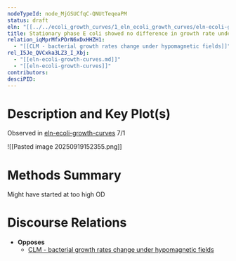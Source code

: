 ```yaml
---
nodeTypeId: node_MjGSUCfqC-QNUtTeqeaPM
status: draft
eln: "[[../../ecoli_growth_curves/1_eln_ecoli_growth_curves/eln-ecoli-growth-curves|eln-ecoli-growth-curves]]"
title: Stationary phase E coli showed no difference in growth rate under hypomagnetic conditions
relation_iqMprMfxPOrN6xDxHHZH1:
  - "[[CLM - bacterial growth rates change under hypomagnetic fields]]"
rel_I5Je_QVCxka3LZ3_I_Xbj:
  - "[[eln-ecoli-growth-curves.md]]"
  - "[[eln-ecoli-growth-curves]]"
contributors:
desciPID:
---
```

# Description and Key Plot(s)

Observed in [eln-ecoli-growth-curves](ecoli_growth_curves/1_eln_ecoli_growth_curves/eln-ecoli-growth-curves.md#2025%2007%2001) 7/1

![[Pasted image 20250919152355.png]]
# Methods Summary

Might have started at too high OD

# Discourse Relations
- **Opposes**
	- [CLM - bacterial growth rates change under hypomagnetic fields](CLM%20-%20bacterial%20growth%20rates%20change%20under%20hypomagnetic%20fields.md)